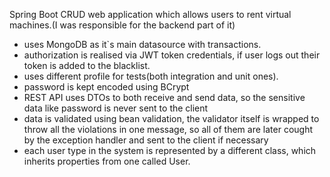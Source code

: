 Spring Boot CRUD web application which allows users to rent virtual machines.(I was responsible for the backend part of it)

- uses MongoDB as it`s main datasource with transactions.
- authorization is realised via JWT token credentials, if user logs out their token is added to the blacklist.
- uses different profile for tests(both integration and unit ones).
- password is kept encoded using BCrypt
- REST API uses DTOs to both receive and send data, so the sensitive data like password is never sent to the client
- data is validated using bean validation, the validator itself is wrapped to throw all the violations in one message, so all of them are later cought by the exception handler and sent to the client if necessary
- each user type in the system is represented by a different class, which inherits properties from one called User.
